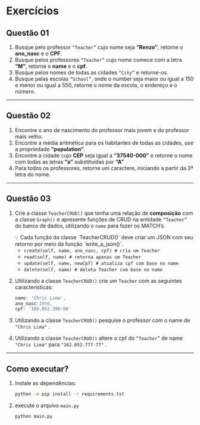 # Exercícios

## Questão 01

1. Busque pelo professor `“Teacher”` cujo nome seja **“Renzo”**, retorne o **ano_nasc** e o **CPF**.
2. Busque pelos professores `“Teacher”` cujo nome comece com a letra **“M”**, retorne o **name** e o **cpf**.
3. Busque pelos nomes de todas as cidades `“City”` e retorne-os.
4. Busque pelas escolas `“School”`, onde o number seja maior ou igual a 150 e menor ou igual a 550, retorne o nome da escola, o endereço e o número.

---

## Questão 02

1. Encontre o ano de nascimento do professor mais jovem e do professor mais velho.
2. Encontre a média aritmética para os habitantes de todas as cidades, use a propriedade **“population”**.
3. Encontre a cidade cujo **CEP** seja igual a **“37540-000”** e retorne o nome com todas as letras **“a”** substituídas por **“A”** .
4. Para todos os professores, retorne um caractere, iniciando a partir da 3ª letra do
nome.

---

## Questão 03

1. Crie a classe `TeacherCRUD()` que tenha uma relação de **composição** com a classe `Graph()` e apresente funções de CRUD na entidade `“Teacher”` do banco de dados, utilizando o `name` para fazer os MATCH’s.
    
    <aside>
    💡 Cada função da classe `TeacherCRUD()` deve criar um JSON com seu retorno por meio da função `write_a_json()`.
    
    </aside>
    
    - `create(self, name, ano_nasc, cpf) # cria um Teacher`
    - `read(self, name) # retorna apenas um Teacher`
    - `update(self, name, newCpf) # atualiza cpf com base no name`
    - `delete(self, name) # deleta Teacher com base no name`
2. Utilizando a classe `TeacherCRUD()` crie um `Teacher` com as seguintes características:
    
    ```jsx
    name: 'Chris Lima',
    ano_nasc:1956,
    cpf: '189.052.396-66'
    ```
    
3. Utilizando a classe `TeacherCRUD()` pesquise o professor com o name de `"Chris Lima"` .
4. Utilizando a classe `TeacherCRUD()` altere o cpf do `“Teacher”` de name `"Chris Lima"` para `"162.052.777-77"` .

---

## Como executar?
1. Instale as dependências:
    ```sh
    python -m pip install -r requirements.txt
    ```
2. execute o arquivo `main.py`
    ```sh
    python main.py
    ```
